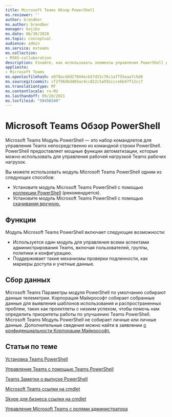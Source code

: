 ```yaml
---
title: Microsoft Teams Обзор PowerShell
ms.reviewer: ''
author: brandber
ms.author: brandber
manager: kojiko
ms.date: 06/30/2020
ms.topic: conceptual
audience: admin
ms.service: msteams
ms.collection:
- M365-collaboration
description: Узнайте, как использовать элементы управления PowerShell для управления Microsoft Teams.
appliesto:
- Microsoft Teams
ms.openlocfilehash: e878acddd27044ecb57d33c76c1af755eaa7c5d8
ms.sourcegitcommit: cf2f96dbd485ac4cc822c5a591ccce6b47f12cc7
ms.translationtype: MT
ms.contentlocale: ru-RU
ms.lasthandoff: 09/20/2021
ms.locfileid: "59456549"
---
```

# <a name="microsoft-teams-powershell-overview"></a>Microsoft Teams Обзор PowerShell

Microsoft Teams Модуль PowerShell — это набор командлетов для управления Teams непосредственно из командной строки PowerShell. PowerShell предоставляет мощные функции автоматизации, которые можно использовать для управления рабочей нагрузкой Teams рабочих нагрузок.  

Вы можете использовать модуль Microsoft Teams PowerShell одним из следующих способов: 

- Установите модуль Microsoft Teams PowerShell с помощью [коллекции PowerShell](https://www.powershellgallery.com/packages/MicrosoftTeams) (рекомендуется). 
- Установите модуль Microsoft Teams PowerShell с помощью [скачивания вручную.](https://www.powershellgallery.com/packages/MicrosoftTeams) 


## <a name="features"></a>Функции 

Модуль Microsoft Teams PowerShell включает следующие возможности: 

- Используется один модуль для управления всеми аспектами администрирования Teams, включая пользователей, группы, политики и конфигурацию.  
- Поддерживает такие механизмы проверки подлинности, как маркеры доступа и учетные данные. 

##  <a name="data-collection"></a>Сбор данных 

Microsoft Teams Параметры модуля PowerShell по умолчанию собирают данные телеметрии. Корпорация Майкрософт собирает собранные данные для выявления шаблонов использования и распространенных проблем, таких как проектлеты с низким успехом, чтобы помочь нам определить приоритеты работы по улучшению Teams PowerShell. Microsoft Teams Модуль PowerShell не собирает личные или личные данные. Дополнительные сведения можно найти в заявлении [о конфиденциальности Корпорации Майкрософт.](https://privacy.microsoft.com/privacystatement)

## <a name="related-topics"></a>Статьи по теме

[Установка Teams PowerShell](teams-powershell-install.md)

[Управление Teams с помощью Teams PowerShell](teams-powershell-managing-teams.md)

[Teams Заметки о выпуске PowerShell](teams-powershell-release-notes.md)

[Microsoft Teams ссылки на cmdlet](/powershell/teams/?view=teams-ps)

[Skype для бизнеса ссылки на cmdlet](/powershell/skype/intro?view=skype-ps)

[Управление Microsoft Teams с ролями администратора](using-admin-roles.md)
